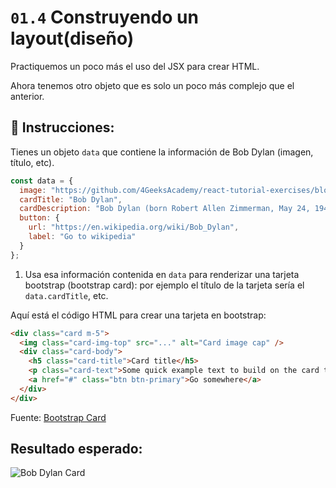# `01.4` Construyendo un layout(diseño)

Practiquemos un poco más el uso del JSX para crear HTML.

Ahora tenemos otro objeto que es solo un poco más complejo que el anterior.

## 📝 Instrucciones:

Tienes un objeto `data` que contiene la información de Bob Dylan (imagen, título, etc).

```js
const data = {
  image: "https://github.com/4GeeksAcademy/react-tutorial-exercises/blob/master/.learn/assets/Dylan.png?raw=true",
  cardTitle: "Bob Dylan",
  cardDescription: "Bob Dylan (born Robert Allen Zimmerman, May 24, 1941) is an American singer/songwriter, author, and artist who has been an influential figure in popular music and culture for more than five decades.",
  button: {
    url: "https://en.wikipedia.org/wiki/Bob_Dylan",
    label: "Go to wikipedia"
  }
};
```

1. Usa esa información contenida en `data` para renderizar una tarjeta bootstrap (bootstrap card): por ejemplo el título de la tarjeta sería el `data.cardTitle`, etc.

Aquí está el código HTML para crear una tarjeta en bootstrap:

```html
<div class="card m-5">
  <img class="card-img-top" src="..." alt="Card image cap" />
  <div class="card-body">
    <h5 class="card-title">Card title</h5>
    <p class="card-text">Some quick example text to build on the card title and make up the bulk of the cards content.</p>
    <a href="#" class="btn btn-primary">Go somewhere</a>
  </div>
</div>
```

Fuente: [Bootstrap Card](https://getbootstrap.com/docs/4.0/components/card/#example)

## Resultado esperado:

![Bob Dylan Card](../../.learn/assets/1.4-1.png?raw=true)

